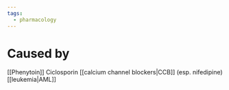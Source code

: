 ```yaml
---
tags:
  - pharmacology
---
```

# Caused by
[[Phenytoin]]
Ciclosporin
[[calcium channel blockers|CCB]] (esp. nifedipine)
[[leukemia|AML]]
